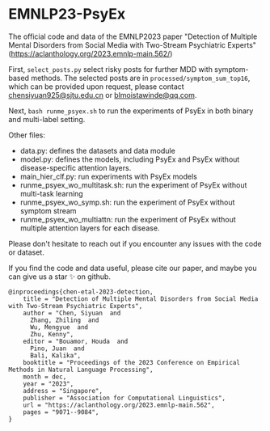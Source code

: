 # EMNLP23-PsyEx
The official code and data of the EMNLP2023 paper "Detection of Multiple Mental Disorders from Social Media with Two-Stream Psychiatric Experts" (https://aclanthology.org/2023.emnlp-main.562/)

First, ```select_posts.py``` select risky posts for further MDD with symptom-based methods. The selected posts are in ```processed/symptom_sum_top16```, which can be provided upon request, please contact chensiyuan925@sjtu.edu.cn or blmoistawinde@qq.com.
 
Next, ```bash runme_psyex.sh``` to run the experiments of PsyEx in both binary and multi-label setting.

Other files:
- data.py: defines the datasets and data module
- model.py: defines the models, including PsyEx and PsyEx without disease-specific attention layers.
- main_hier_clf.py: run experiments with PsyEx models
- runme_psyex_wo_multitask.sh: run the experiment of PsyEx without multi-task learning
- runme_psyex_wo_symp.sh: run the experiment of PsyEx without symptom stream
- runme_psyex_wo_multiattn: run the experiment of PsyEx without multiple attention layers for each disease.

Please don't hesitate to reach out if you encounter any issues with the code or dataset.

If you find the code and data useful, please cite our paper, and maybe you can give us a star ✨ on github.
```
@inproceedings{chen-etal-2023-detection,
    title = "Detection of Multiple Mental Disorders from Social Media with Two-Stream Psychiatric Experts",
    author = "Chen, Siyuan  and
      Zhang, Zhiling  and
      Wu, Mengyue  and
      Zhu, Kenny",
    editor = "Bouamor, Houda  and
      Pino, Juan  and
      Bali, Kalika",
    booktitle = "Proceedings of the 2023 Conference on Empirical Methods in Natural Language Processing",
    month = dec,
    year = "2023",
    address = "Singapore",
    publisher = "Association for Computational Linguistics",
    url = "https://aclanthology.org/2023.emnlp-main.562",
    pages = "9071--9084",
}
```
